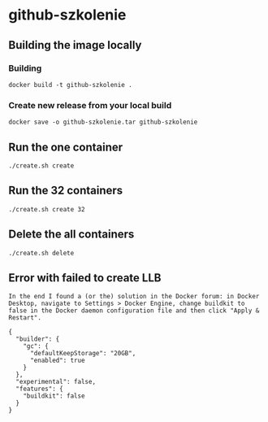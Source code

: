 # github-szkolenie

## Building the image locally

### Building

```
docker build -t github-szkolenie .
```

### Create new release from your local build

```
docker save -o github-szkolenie.tar github-szkolenie
```

## Run the one container

```
./create.sh create
```

## Run the 32 containers

```
./create.sh create 32
```

## Delete the all containers

```
./create.sh delete
```

## Error with failed to create LLB

```
In the end I found a (or the) solution in the Docker forum: in Docker Desktop, navigate to Settings > Docker Engine, change buildkit to false in the Docker daemon configuration file and then click "Apply & Restart".

{
  "builder": {
    "gc": {
      "defaultKeepStorage": "20GB",
      "enabled": true
    }
  },
  "experimental": false,
  "features": {
    "buildkit": false
  }
}
```
